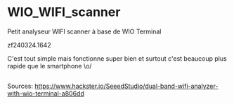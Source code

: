 # WIO_WIFI_scanner
Petit analyseur WIFI scanner à base de WIO Terminal

zf240324.1642

C'est tout simple mais fonctionne super bien et surtout c'est beaucoup plus rapide que le smartphone \o/


##
Sources:
https://www.hackster.io/SeeedStudio/dual-band-wifi-analyzer-with-wio-terminal-a806dd